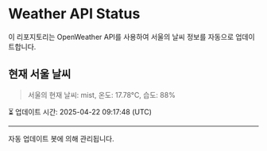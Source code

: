 
# Weather API Status

이 리포지토리는 OpenWeather API를 사용하여 서울의 날씨 정보를 자동으로 업데이트합니다.

## 현재 서울 날씨
> 서울의 현재 날씨: mist, 온도: 17.78°C, 습도: 88%

⏳ 업데이트 시간: 2025-04-22 09:17:48 (UTC)

---
자동 업데이트 봇에 의해 관리됩니다.
